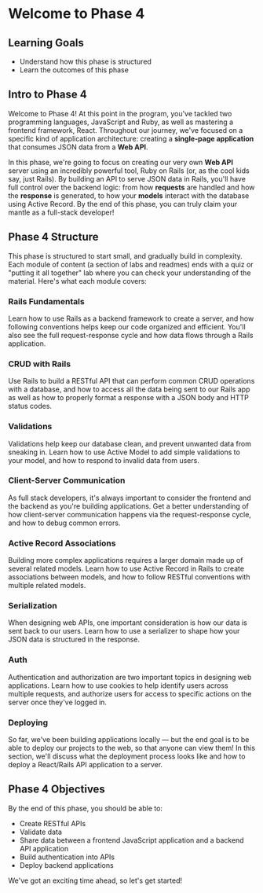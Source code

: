 # Welcome to Phase 4

## Learning Goals

- Understand how this phase is structured
- Learn the outcomes of this phase

## Intro to Phase 4

Welcome to Phase 4! At this point in the program, you've tackled two programming
languages, JavaScript and Ruby, as well as mastering a frontend framework,
React. Throughout our journey, we've focused on a specific kind of application
architecture: creating a **single-page application** that consumes JSON data from a
**Web API**.

In this phase, we're going to focus on creating our very own **Web API** server
using an incredibly powerful tool, Ruby on Rails (or, as the cool kids say, just
Rails). By building an API to serve JSON data in Rails, you'll have full control
over the backend logic: from how **requests** are handled and how the
**response** is generated, to how your **models** interact with the database
using Active Record. By the end of this phase, you can truly claim your mantle
as a full-stack developer!

## Phase 4 Structure

This phase is structured to start small, and gradually build in complexity. Each
module of content (a section of labs and readmes) ends with a quiz or "putting
it all together" lab where you can check your understanding of the material. Here's
what each module covers:

### Rails Fundamentals

Learn how to use Rails as a backend framework to create a server, and how
following conventions helps keep our code organized and efficient. You'll also
see the full request-response cycle and how data flows through a Rails
application.

### CRUD with Rails

Use Rails to build a RESTful API that can perform common CRUD operations with a
database, and how to access all the data being sent to our Rails app as well as
how to properly format a response with a JSON body and HTTP status codes.

### Validations

Validations help keep our database clean, and prevent unwanted data from
sneaking in. Learn how to use Active Model to add simple validations to your
model, and how to respond to invalid data from users.

### Client-Server Communication

As full stack developers, it's always important to consider the frontend and
the backend as you're building applications. Get a better understanding of
how client-server communication happens via the request-response cycle, and
how to debug common errors.

### Active Record Associations

Building more complex applications requires a larger domain made up of several
related models. Learn how to use Active Record in Rails to create associations
between models, and how to follow RESTful conventions with multiple related
models.

### Serialization

When designing web APIs, one important consideration is how our data is sent
back to our users. Learn how to use a serializer to shape how your JSON data is
structured in the response.

### Auth

Authentication and authorization are two important topics in designing web
applications. Learn how to use cookies to help identify users across multiple
requests, and authorize users for access to specific actions on the server once
they've logged in.

### Deploying

So far, we've been building applications locally &mdash; but the end goal
is to be able to deploy our projects to the web, so that anyone can view
them! In this section, we'll discuss what the deployment process looks like
and how to deploy a React/Rails API application to a server.

## Phase 4 Objectives

By the end of this phase, you should be able to:

- Create RESTful APIs
- Validate data
- Share data between a frontend JavaScript application and a backend API
  application
- Build authentication into APIs
- Deploy backend applications

We've got an exciting time ahead, so let's get started!
